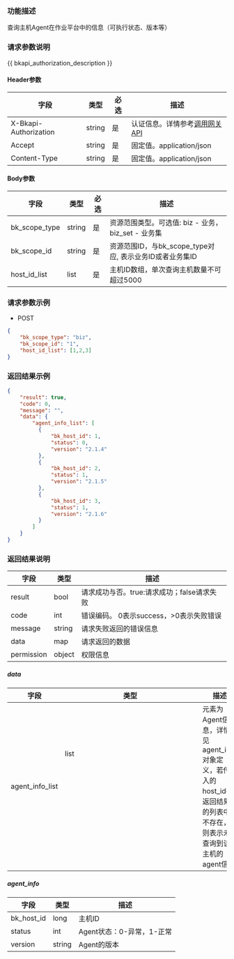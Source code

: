 ### 功能描述

查询主机Agent在作业平台中的信息（可执行状态、版本等）

### 请求参数说明

{{ bkapi_authorization_description }}

#### Header参数

| 字段      |  类型      | 必选   |  描述      |
|-----------|------------|--------|------------|
| X-Bkapi-Authorization       |  string    | 是     | 认证信息。详情参考[调用网关 API](https://github.com/TencentBlueKing/BKDocs/blob/master/ZH/7.0/APIGateway/apigateway/use-api/use-apigw-api.md) |
| Accept       |  string    | 是     | 固定值。application/json|
| Content-Type |  string    | 是     | 固定值。application/json|

#### Body参数

| 字段                    |  类型         | 必选   |  描述      |
|------------------------|--------------|-------|------------|
| bk_scope_type          | string       | 是     | 资源范围类型。可选值: biz - 业务，biz_set - 业务集 |
| bk_scope_id            | string       | 是     | 资源范围ID，与bk_scope_type对应, 表示业务ID或者业务集ID |
| host_id_list           | list<long>   | 是     | 主机ID数组，单次查询主机数量不可超过5000  |


### 请求参数示例

- POST
```json
{
    "bk_scope_type": "biz",
    "bk_scope_id": "1",
    "host_id_list": [1,2,3]
}
```

### 返回结果示例

```json
{
    "result": true,
    "code": 0,
    "message": "",
    "data": {
        "agent_info_list": [
          {
              "bk_host_id": 1,
              "status": 0,
              "version": "2.1.4"
          },
          {
              "bk_host_id": 2,
              "status": 1,
              "version": "2.1.5"
          },
          {
              "bk_host_id": 3,
              "status": 1,
              "version": "2.1.6"
          }
        ]
    }
}
```
### 返回结果说明

| 字段      | 类型      | 描述      |
|-----------|-----------|-----------|
| result       | bool   | 请求成功与否。true:请求成功；false请求失败 |
| code         | int    | 错误编码。 0表示success，>0表示失败错误 |
| message      | string | 请求失败返回的错误信息|
| data         | map    | 请求返回的数据|
| permission   | object | 权限信息|

##### data

| 字段                   | 类型            | 描述      |
|-----------------------|----------------|-----------|
| agent_info_list       | list<object>   | 元素为Agent信息，详情见agent_info对象定义，若传入的host_id在返回结果的列表中不存在，则表示未查询到该主机的agent信息 |


##### agent_info

| 字段             | 类型              | 描述      |
|-----------------|------------------|-----------|
| bk_host_id      | long             | 主机ID     |
| status          | int              | Agent状态：0-异常，1-正常 |
| version         | string           | Agent的版本 |
